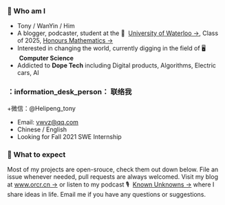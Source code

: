 ### :raising_hand: Who am I
+ Tony / WanYin / Him
+ A blogger, podcaster, student at the 🏫 &nbsp;[University of Waterloo →](https://uwaterloo.ca), Class of 2025, [Honours Mathematics →](https://uwaterloo.ca/future-students/programs/mathematics)
+ Interested in changing the world, currently digging in the field of 🖥 &nbsp;**Computer Science**
+ Addicted to **Dope Tech** including Digital products, Algorithms, Electric cars, AI

### ：information_desk_person：	 联络我
+微信：@Helipeng_tony
+ Email: vwvz@qq.com
+ Chinese / English
+ Looking for Fall 2021 SWE Internship

### :no_good: What to expect
Most of my projects are open-srouce, check them out down below. File an issue whenever needed, pull requests are always welcomed. Visit my blog at [www.orcr.cn →](https://www.orcr.cn) or listen to my podcast 🎙️ &nbsp;[Known Unknowns →](https://kukfm.com) where I share ideas in life. Email me if you have any questions or suggestions.




<!--
**Plussmile/Plussmile** is a ✨ _special_ ✨ repository because its `README.md` (this file) appears on your GitHub profile.

Here are some ideas to get you started:

- 🔭 I’m currently working on ...
- 🌱 I’m currently learning ...
- 👯 I’m looking to collaborate on ...
- 🤔 I’m looking for help with ...
- 💬 Ask me about ...
- 📫 How to reach me: ...
- 😄 Pronouns: ...
- ⚡ Fun fact: ...
-->
